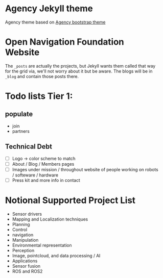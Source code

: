 Agency Jekyll theme
====================

Agency theme based on [Agency bootstrap theme ](https://startbootstrap.com/template-overviews/agency/)

# Open Navigation Foundation Website

The `_posts` are actually the projects, but Jekyll wants them called that way for the grid via, we'll not worry about it but be aware. The blogs will be in `_blog` and contain those posts there.

# Todo lists Tier 1:
## populate 
  - join
  - partners

## Technical Debt
  - [ ] Logo -> color scheme to match
  - [ ] About / Blog / Members pages
  - [ ] Images under mission / throughout website of people working on robots / softeware / hardware
  - [ ] Press kit and more info in contact

# Notional Supported Project List
- Sensor drivers
- Mapping and Localization techniques
- Planning
- Control
- navigation
- Manipulation
- Environmental representation
- Perception
- Image, pointcloud, and data processing / AI
- Applications
- Sensor fusion
- ROS and ROS2

